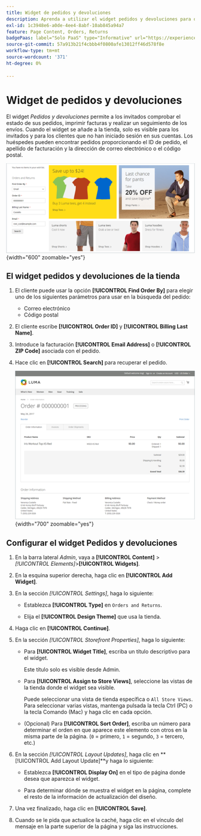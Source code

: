 ```yaml
---
title: Widget de pedidos y devoluciones
description: Aprenda a utilizar el widget pedidos y devoluciones para ofrecer a los clientes la capacidad de comprobar el estado de sus pedidos, imprimir facturas y rastrear envíos.
exl-id: 1c3948e6-a0de-4ee4-8abf-10ab845a94a7
feature: Page Content, Orders, Returns
badgePaas: label="Solo PaaS" type="Informative" url="https://experienceleague.adobe.com/en/docs/commerce/user-guides/product-solutions" tooltip="Se aplica solo a proyectos de Adobe Commerce en la nube (infraestructura PaaS administrada por Adobe) y a proyectos locales."
source-git-commit: 57a913b21f4cbbb4f0800afe13012ff46d578f8e
workflow-type: tm+mt
source-wordcount: '371'
ht-degree: 0%

---
```


# Widget de pedidos y devoluciones

El widget _Pedidos y devoluciones_ permite a los invitados comprobar el estado de sus pedidos, imprimir facturas y realizar un seguimiento de los envíos. Cuando el widget se añade a la tienda, solo es visible para los invitados y para los clientes que no han iniciado sesión en sus cuentas. Los huéspedes pueden encontrar pedidos proporcionando el ID de pedido, el apellido de facturación y la dirección de correo electrónico o el código postal.

![Widget de pedidos y devoluciones en la barra lateral de la tienda](./assets/storefront-widget-orders-returns-sidebar.png){width="600" zoomable="yes"}

## El widget pedidos y devoluciones de la tienda

1. El cliente puede usar la opción **[!UICONTROL Find Order By]** para elegir uno de los siguientes parámetros para usar en la búsqueda del pedido:

   - Correo electrónico
   - Código postal

1. El cliente escribe **[!UICONTROL Order ID]** y **[!UICONTROL Billing Last Name]**.

1. Introduce la facturación **[!UICONTROL Email Address]** o **[!UICONTROL ZIP Code]** asociada con el pedido.

1. Hace clic en **[!UICONTROL Search]** para recuperar el pedido.

   ![Información de pedido mostrada en la tienda](./assets/storefront-widget-orders-returns-view.png){width="700" zoomable="yes"}

## Configurar el widget Pedidos y devoluciones

1. En la barra lateral _Admin_, vaya a **[!UICONTROL Content]** > _[!UICONTROL Elements]_>**[!UICONTROL Widgets]**.

1. En la esquina superior derecha, haga clic en **[!UICONTROL Add Widget]**.

1. En la sección _[!UICONTROL Settings]_, haga lo siguiente:

   - Establezca **[!UICONTROL Type]** en `Orders and Returns`.

   - Elija el **[!UICONTROL Design Theme]** que usa la tienda.

1. Haga clic en **[!UICONTROL Continue]**.

1. En la sección _[!UICONTROL Storefront Properties]_, haga lo siguiente:

   - Para **[!UICONTROL Widget Title]**, escriba un título descriptivo para el widget.

     Este título solo es visible desde Admin.

   - Para **[!UICONTROL Assign to Store Views]**, seleccione las vistas de la tienda donde el widget sea visible.

     Puede seleccionar una vista de tienda específica o `All Store Views`. Para seleccionar varias vistas, mantenga pulsada la tecla Ctrl (PC) o la tecla Comando (Mac) y haga clic en cada opción.

   - (Opcional) Para **[!UICONTROL Sort Order]**, escriba un número para determinar el orden en que aparece este elemento con otros en la misma parte de la página. (`0` = primero, `1` = segundo, `3` = tercero, etc.)

1. En la sección _[!UICONTROL Layout Updates]_, haga clic en **[!UICONTROL Add Layout Update]**y haga lo siguiente:

   - Establezca **[!UICONTROL Display On]** en el tipo de página donde desea que aparezca el widget.

   - Para determinar dónde se muestra el widget en la página, complete el resto de la información de actualización del diseño.

1. Una vez finalizado, haga clic en **[!UICONTROL Save]**.

1. Cuando se le pida que actualice la caché, haga clic en el vínculo del mensaje en la parte superior de la página y siga las instrucciones.
